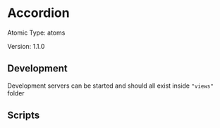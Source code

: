 # Accordion

Atomic Type: atoms

Version: 1.1.0

## Development

Development servers can be started and should all exist inside `"views"` folder

## Scripts
